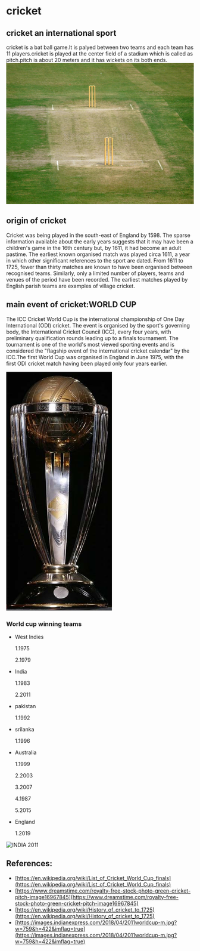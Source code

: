 # cricket
## cricket an international sport
cricket is a bat ball game.It is palyed between two teams and each team has 11 players.cricket is played at the center field of a stadium which is called as pitch.pitch is about 20 meters and it has wickets on its both ends.
![cricket pitch](green-cricket-pitch-16967845.jpg)

## origin of cricket
Cricket was being played in the south-east of England by 1598. The sparse information available about the early years suggests that it may have been a children's game in the 16th century but, by 1611, it had become an adult pastime. The earliest known organised match was played circa 1611, a year in which other significant references to the sport are dated. From 1611 to 1725, fewer than thirty matches are known to have been organised between recognised teams. Similarly, only a limited number of players, teams and venues of the period have been recorded. The earliest matches played by English parish teams are examples of village cricket.

## main event of cricket:WORLD CUP
The ICC Cricket World Cup is the international championship of One Day International (ODI) cricket. The event is organised by the sport's governing body, the International Cricket Council (ICC), every four years, with preliminary qualification rounds leading up to a finals tournament. The tournament is one of the world's most viewed sporting events and is considered the "flagship event of the international cricket calendar" by the ICC.The first World Cup was organised in England in June 1975, with the first ODI cricket match having been played only four years earlier.

![WORLD CUP](Icc_cricket_world_cup_trophy.jpg)

### World cup winning teams
* West Indies 

    1.1975
    
    2.1979
    
* India 

    1.1983
    
    2.2011
    
* pakistan

    1.1992
    
* srilanka

    1.1996
    
* Australia

    1.1999
    
    2.2003
    
    3.2007
    
    4.1987
    
    5.2015 
    
* England

    1.2019
   
![INDIA 2011](https://images.indianexpress.com/2018/04/2011worldcup-m.jpg?w=759&h=422&imflag=true)

## References:
 * [https://en.wikipedia.org/wiki/List_of_Cricket_World_Cup_finals](https://en.wikipedia.org/wiki/List_of_Cricket_World_Cup_finals)
 * [https://www.dreamstime.com/royalty-free-stock-photo-green-cricket-pitch-image16967845](https://www.dreamstime.com/royalty-free-stock-photo-green-cricket-pitch-image16967845)
 * [https://en.wikipedia.org/wiki/History_of_cricket_to_1725](https://en.wikipedia.org/wiki/History_of_cricket_to_1725)
 * [https://images.indianexpress.com/2018/04/2011worldcup-m.jpg?w=759&h=422&imflag=true](https://images.indianexpress.com/2018/04/2011worldcup-m.jpg?w=759&h=422&imflag=true)
